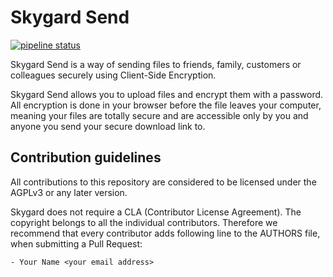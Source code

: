 # Skygard Send
[![pipeline status](https://gitlab.com/skygard/send/badges/master/pipeline.svg)](https://gitlab.com/skygard/send/commits/master)


Skygard Send is a way of sending files to friends, family, customers or colleagues securely using Client-Side Encryption.

Skygard Send allows you to upload files and encrypt them with a password. All encryption is done in your browser before the file leaves your computer,
meaning your files are totally secure and are accessible only by you and anyone you send your secure download link to.

## Contribution guidelines

All contributions to this repository are considered to be
licensed under the AGPLv3 or any later version.

Skygard does not require a CLA (Contributor License Agreement).
The copyright belongs to all the individual contributors. Therefore we recommend
that every contributor adds following line to the AUTHORS file, when submitting a
Pull Request:

```
- Your Name <your email address>
```
